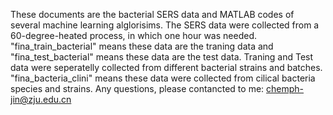 These documents are the bacterial SERS data and  MATLAB codes of several machine learning alglorisims. The SERS data were collected from a 60-degree-heated process, in which one hour was needed.
"fina_train_bacterial" means these data are the traning data and "fina_test_bacterial" means these data are the test data. 
 Traning and Test data were seperatelly collected from different bacterial strains and batches.
 "fina_bacteria_clini"  means these data were collected from cilical bacteria species and strains.
 Any questions, please contancted to me: chemph-jin@zju.edu.cn
